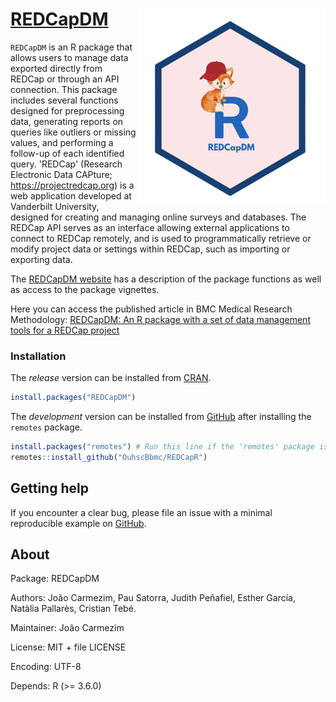 [REDCapDM](https://bruigtp.github.io/REDCapDM/articles/REDCapDM.html)  <img src="man/figures/logo.png" align="right" width="300" />
=======

`REDCapDM` is an R package that allows users to manage data exported directly from REDCap or through an API connection. This package includes several functions designed for preprocessing data, generating reports on queries like outliers or missing values, and performing a follow-up of each identified query. 'REDCap' (Research Electronic Data CAPture; <https://projectredcap.org>) is a web application developed at Vanderbilt University, designed for creating and managing online surveys and databases. The REDCap API serves as an interface allowing external applications to connect to REDCap remotely, and is used to programmatically retrieve or modify project data or settings within REDCap, such as importing or exporting data.

The [REDCapDM website](https://bruigtp.github.io/REDCapDM/articles/REDCapDM.html) has a description of the package functions as well as access to the package vignettes.

Here you can access the published article in BMC Medical Research Methodology: [REDCapDM: An R package with a set of data management tools for a REDCap project](https://doi.org/10.1186/s12874-024-02178-6)


### Installation

The *release* version can be installed from [CRAN](https://cran.r-project.org/package=REDCapDM).

```r
install.packages("REDCapDM")
```

The *development* version can be installed from [GitHub](https://github.com/bruigtp/REDCapDM) after installing the `remotes` package.

```r
install.packages("remotes") # Run this line if the 'remotes' package isn't installed already.
remotes::install_github("OuhscBbmc/REDCapR")
```

## Getting help

If you encounter a clear bug, please file an issue with a minimal
reproducible example on
[GitHub](https://github.com/bruigtp/REDCapDM/issues).

## About

Package: REDCapDM

Authors: João Carmezim, Pau Satorra, Judith Peñafiel, Esther García, Natàlia Pallarès, Cristian Tebé.

Maintainer: João Carmezim

License: MIT + file LICENSE

Encoding: UTF-8

Depends: R (>= 3.6.0)
